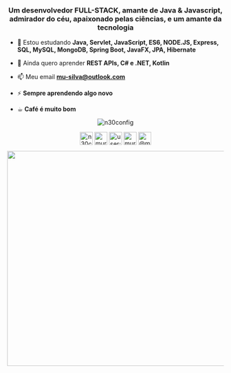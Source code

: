 <h3 align="center">Um desenvolvedor FULL-STACK, amante de Java & Javascript, admirador do céu, apaixonado pelas ciências, e um amante da tecnologia</h3>

- 🌱 Estou estudando **Java, Servlet, JavaScript, ES6, NODE.JS, Express, SQL, MySQL, MongoDB, Spring Boot, JavaFX, JPA, Hibernate**

- 💬 Ainda quero aprender **REST APIs, C# e .NET, Kotlin**

- 📫 Meu email **mu-silva@outlook.com**

- ⚡ **Sempre aprendendo algo novo**

- ☕︎ **Café é muito bom**

<p align="center"><img align="center" src="https://github-readme-stats.vercel.app/api/top-langs/?username=murilonerdx&layout=compact" alt="n30config" /></p>






<p align="center">
<a href="https://dev.to/n30config" target="blank"><img align="center" src="https://cdn.jsdelivr.net/npm/simple-icons@3.0.1/icons/dev-dot-to.svg" alt="n30config" height="30" width="30" /></a>
<a href="https://linkedin.com/in/murilonerdx" target="blank"><img align="center" src="https://cdn.jsdelivr.net/npm/simple-icons@3.0.1/icons/linkedin.svg" alt="murilonerdx" height="30" width="30" /></a>
<a href="https://stackoverflow.com/users/user:13012597" target="blank"><img align="center" src="https://cdn.jsdelivr.net/npm/simple-icons@3.0.1/icons/stackoverflow.svg" alt="user:13012597" height="30" width="30" /></a>
<a href="https://instagram.com/murilonerdex" target="blank"><img align="center" src="https://cdn.jsdelivr.net/npm/simple-icons@3.0.1/icons/instagram.svg" alt="murilonerdex" height="30" width="30" /></a>
<a href="https://medium.com/@murilopereira_99375" target="blank"><img align="center" src="https://cdn.jsdelivr.net/npm/simple-icons@3.0.1/icons/medium.svg" alt="@murilopereira_99375" height="30" width="30" /></a>
</p>


<p align="center"><img src="https://cdna.artstation.com/p/assets/images/images/009/041/818/large/stefan-horberg-kaffebonor.jpg?1516800786" align="center" width="600" height="500">
</p>
